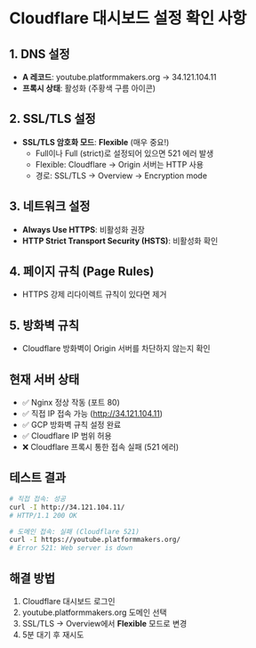 # Cloudflare 대시보드 설정 확인 사항

## 1. DNS 설정
- **A 레코드**: youtube.platformmakers.org → 34.121.104.11
- **프록시 상태**: 활성화 (주황색 구름 아이콘)

## 2. SSL/TLS 설정
- **SSL/TLS 암호화 모드**: **Flexible** (매우 중요!)
  - Full이나 Full (strict)로 설정되어 있으면 521 에러 발생
  - Flexible: Cloudflare → Origin 서버는 HTTP 사용
  - 경로: SSL/TLS → Overview → Encryption mode

## 3. 네트워크 설정
- **Always Use HTTPS**: 비활성화 권장
- **HTTP Strict Transport Security (HSTS)**: 비활성화 확인

## 4. 페이지 규칙 (Page Rules)
- HTTPS 강제 리다이렉트 규칙이 있다면 제거

## 5. 방화벽 규칙
- Cloudflare 방화벽이 Origin 서버를 차단하지 않는지 확인

## 현재 서버 상태
- ✅ Nginx 정상 작동 (포트 80)
- ✅ 직접 IP 접속 가능 (http://34.121.104.11)
- ✅ GCP 방화벽 규칙 설정 완료
- ✅ Cloudflare IP 범위 허용
- ❌ Cloudflare 프록시 통한 접속 실패 (521 에러)

## 테스트 결과
```bash
# 직접 접속: 성공
curl -I http://34.121.104.11/
# HTTP/1.1 200 OK

# 도메인 접속: 실패 (Cloudflare 521)
curl -I https://youtube.platformmakers.org/
# Error 521: Web server is down
```

## 해결 방법
1. Cloudflare 대시보드 로그인
2. youtube.platformmakers.org 도메인 선택
3. SSL/TLS → Overview에서 **Flexible** 모드로 변경
4. 5분 대기 후 재시도